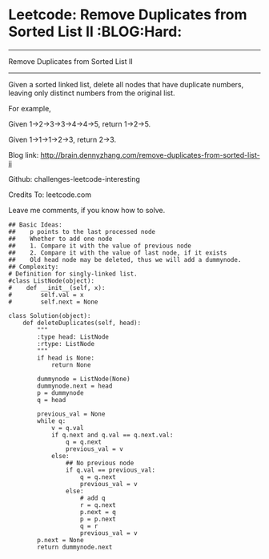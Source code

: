 # Leetcode: Remove Duplicates from Sorted List II     :BLOG:Hard:


---

Remove Duplicates from Sorted List II  

---

Given a sorted linked list, delete all nodes that have duplicate numbers, leaving only distinct numbers from the original list.  

For example,  

Given 1->2->3->3->4->4->5, return 1->2->5.  

Given 1->1->1->2->3, return 2->3.  

Blog link: <http://brain.dennyzhang.com/remove-duplicates-from-sorted-list-ii>  

Github: challenges-leetcode-interesting  

Credits To: leetcode.com  

Leave me comments, if you know how to solve.  

    ## Basic Ideas:
    ##    p points to the last processed node
    ##    Whether to add one node
    ##    1. Compare it with the value of previous node
    ##    2. Compare it with the value of last node, if it exists
    ##    Old head node may be deleted, thus we will add a dummynode.
    ## Complexity:
    # Definition for singly-linked list.
    #class ListNode(object):
    #    def __init__(self, x):
    #        self.val = x
    #        self.next = None
    
    class Solution(object):
        def deleteDuplicates(self, head):
            """
            :type head: ListNode
            :rtype: ListNode
            """
            if head is None:
                return None
    
            dummynode = ListNode(None)
            dummynode.next = head
            p = dummynode
            q = head
    
            previous_val = None
            while q:
                v = q.val
                if q.next and q.val == q.next.val:
                    q = q.next
                    previous_val = v
                else:
                    ## No previous node
                    if q.val == previous_val:
                        q = q.next
                        previous_val = v
                    else:
                        # add q
                        r = q.next
                        p.next = q
                        p = p.next
                        q = r
                        previous_val = v
            p.next = None
            return dummynode.next
